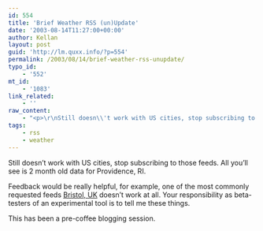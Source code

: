 ```yaml
---
id: 554
title: 'Brief Weather RSS (un)Update'
date: '2003-08-14T11:27:00+00:00'
author: Kellan
layout: post
guid: 'http://lm.quxx.info/?p=554'
permalink: /2003/08/14/brief-weather-rss-unupdate/
typo_id:
    - '552'
mt_id:
    - '1083'
link_related:
    - ''
raw_content:
    - "<p>\r\nStill doesn\\'t work with US cities, stop subscribing to those feeds.  All you\\'ll see is 2 month old data for Providence, RI.\r\n</p>\r\n<p>\r\nFeedback would be really helpful, for example, one of the most commonly requested feeds <a href=\\\"http://laughingmeme.org/weather-rss/united_kingdom/bristol.rss\\\">Bristol, UK</a> doesn\\'t work at all.  Your responsibility as beta-testers of an experimental tool is to tell me these things.\r\n</p>\r\n<p>\r\nThis has been a pre-coffee blogging session.\r\n</p>"
tags:
    - rss
    - weather
---
```


Still doesn’t work with US cities, stop subscribing to those feeds. All you’ll see is 2 month old data for Providence, RI.

Feedback would be really helpful, for example, one of the most commonly requested feeds [Bristol, UK](http://laughingmeme.org/weather-rss/united_kingdom/bristol.rss) doesn’t work at all. Your responsibility as beta-testers of an experimental tool is to tell me these things.

This has been a pre-coffee blogging session.